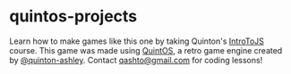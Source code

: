 # quintos-projects

Learn how to make games like this one by taking Quinton's [IntroToJS](https://github.com/quinton-ashley/IntroToJS/blob/main/README.md) course. This game was made using [QuintOS](https://github.com/quinton-ashley/quintos), a retro game engine created by [@quinton-ashley](https://github.com/quinton-ashley). Contact [qashto@gmail.com](mailto:qashto@gmail.com) for coding lessons!
